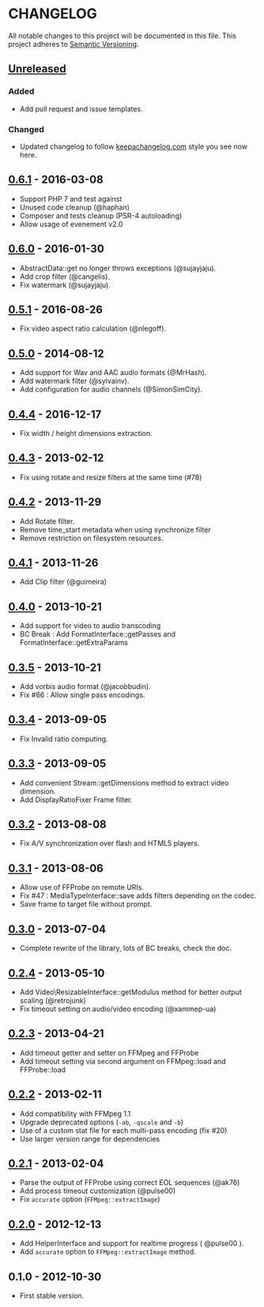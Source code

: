 CHANGELOG
=========

All notable changes to this project will be documented in this file.
This project adheres to [Semantic Versioning](http://semver.org/).

[Unreleased]
------------

### Added

- Add pull request and issue templates.

### Changed

- Updated changelog to follow [keepachangelog.com](http://keepachangelog.com/)
  style you see now here.

[0.6.1] - 2016-03-08
--------------------

- Support PHP 7 and test against
- Unused code cleanup (@haphan)
- Composer and tests cleanup (PSR-4 autoloading)
- Allow usage of evenement v2.0

[0.6.0] - 2016-01-30
--------------------

- AbstractData::get no longer throws exceptions (@sujayjaju).
- Add crop filter (@cangelis).
- Fix watermark (@sujayjaju).

[0.5.1] - 2016-08-26
--------------------

- Fix video aspect ratio calculation (@nlegoff).

[0.5.0] - 2014-08-12
--------------------

- Add support for Wav and AAC audio formats (@MrHash).
- Add watermark filter (@sylvainv).
- Add configuration for audio channels (@SimonSimCity).

[0.4.4] - 2016-12-17
--------------------

- Fix width / height dimensions extraction.

[0.4.3] - 2013-02-12
--------------------

- Fix using rotate and resize filters at the same time (#78)

[0.4.2] - 2013-11-29
--------------------

- Add Rotate filter.
- Remove time_start metadata when using synchronize filter
- Remove restriction on filesystem resources.

[0.4.1] - 2013-11-26
--------------------

- Add Clip filter (@guimeira)

[0.4.0] - 2013-10-21
--------------------

- Add support for video to audio transcoding
- BC Break : Add FormatInterface::getPasses and FormatInterface::getExtraParams

[0.3.5] - 2013-10-21
--------------------

- Add vorbis audio format (@jacobbudin).
- Fix #66 : Allow single pass encodings.

[0.3.4] - 2013-09-05
--------------------

- Fix Invalid ratio computing.

[0.3.3] - 2013-09-05
--------------------

- Add convenient Stream::getDimensions method to extract video dimension.
- Add DisplayRatioFixer Frame filter.

[0.3.2] - 2013-08-08
--------------------

- Fix A/V synchronization over flash and HTML5 players.

[0.3.1] - 2013-08-06
--------------------

- Allow use of FFProbe on remote URIs.
- Fix #47 : MediaTypeInterface::save adds filters depending on the codec.
- Save frame to target file without prompt.

[0.3.0] - 2013-07-04
--------------------

- Complete rewrite of the library, lots of BC breaks, check the doc.

[0.2.4] - 2013-05-10
--------------------

- Add Video\ResizableInterface::getModulus method for better output scaling (@retrojunk)
- Fix timeout setting on audio/video encoding (@xammep-ua)

[0.2.3] - 2013-04-21
--------------------

- Add timeout getter and setter on FFMpeg and FFProbe
- Add timeout setting via second argument on FFMpeg::load and FFProbe::load

[0.2.2] - 2013-02-11
--------------------

- Add compatibility with FFMpeg 1.1
- Upgrade deprecated options (`-ab`, `-qscale` and `-b`)
- Use of a custom stat file for each multi-pass encoding (fix #20)
- Use larger version range for dependencies

[0.2.1] - 2013-02-04
--------------------

- Parse the output of FFProbe using correct EOL sequences (@ak76)
- Add process timeout customization (@pulse00)
- Fix `accurate` option (`FFMpeg::extractImage`)

[0.2.0] - 2012-12-13
--------------------

- Add HelperInterface and support for realtime progress ( @pulse00 ).
- Add `accurate` option to `FFMpeg::extractImage` method.

0.1.0 - 2012-10-30
--------------------

- First stable version.

[Unreleased]: https://github.com/PHP-FFMpeg/PHP-FFMpeg/compare/0.6.1...HEAD
[0.6.1]: https://github.com/PHP-FFMpeg/PHP-FFMpeg/compare/0.6.0...0.6.1
[0.6.0]: https://github.com/PHP-FFMpeg/PHP-FFMpeg/compare/0.5.1...0.6.0
[0.5.1]: https://github.com/PHP-FFMpeg/PHP-FFMpeg/compare/0.5.0...0.5.1
[0.5.0]: https://github.com/PHP-FFMpeg/PHP-FFMpeg/compare/0.4.4...0.5.0
[0.4.4]: https://github.com/PHP-FFMpeg/PHP-FFMpeg/compare/0.4.3...0.4.4
[0.4.3]: https://github.com/PHP-FFMpeg/PHP-FFMpeg/compare/0.4.2...0.4.3
[0.4.2]: https://github.com/PHP-FFMpeg/PHP-FFMpeg/compare/0.4.1...0.4.2
[0.4.1]: https://github.com/PHP-FFMpeg/PHP-FFMpeg/compare/0.4.0...0.4.1
[0.4.0]: https://github.com/PHP-FFMpeg/PHP-FFMpeg/compare/0.3.5...0.4.0
[0.3.5]: https://github.com/PHP-FFMpeg/PHP-FFMpeg/compare/0.3.4...0.3.5
[0.3.4]: https://github.com/PHP-FFMpeg/PHP-FFMpeg/compare/0.3.3...0.3.4
[0.3.3]: https://github.com/PHP-FFMpeg/PHP-FFMpeg/compare/0.3.2...0.3.3
[0.3.2]: https://github.com/PHP-FFMpeg/PHP-FFMpeg/compare/0.3.1...0.3.2
[0.3.1]: https://github.com/PHP-FFMpeg/PHP-FFMpeg/compare/0.3.0...0.3.1
[0.3.0]: https://github.com/PHP-FFMpeg/PHP-FFMpeg/compare/0.2.4...0.3.0
[0.2.4]: https://github.com/PHP-FFMpeg/PHP-FFMpeg/compare/0.2.3...0.2.4
[0.2.3]: https://github.com/PHP-FFMpeg/PHP-FFMpeg/compare/0.2.2...0.2.3
[0.2.2]: https://github.com/PHP-FFMpeg/PHP-FFMpeg/compare/0.2.1...0.2.2
[0.2.1]: https://github.com/PHP-FFMpeg/PHP-FFMpeg/compare/0.2.0...0.2.1
[0.2.0]: https://github.com/PHP-FFMpeg/PHP-FFMpeg/compare/0.1.0...0.2.0
